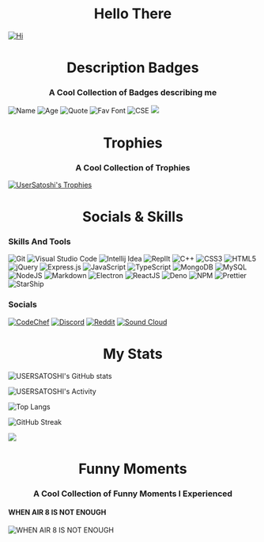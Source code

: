 <h1 align="center" color="#8700ff">Hello There 
</h1>
<!-- <img align="right" src="https://cdn.discordapp.com/attachments/734127839544344678/987300131109994506/ezgif.com-gif-maker_4.gif" width=300 height=500> -->

[![Hi](https://readme-typing-svg.herokuapp.com?font=Cascadia+Code&duration=3000&color=8700FF&background=F8FF0000&vCenter=true&multiline=true&width=500&height=200&lines=-%3E+Hi+I+am+UserSatoshi;-%3E+But+you+can+call+me+Ayaka;-%3E+I+am+21+years+old;-%3E+I+am+a+professional+code+uglifier+;-%3E+And+a+code+breaker;+++++++++++++++++++++;-%3E+Just+Exploring+multiple+things+here)](https://github.com/usersatoshi)

<h1 align="center" color="#8700ff">Description Badges
</h1>
<h3 align="center">A Cool Collection of Badges describing me</h3>

![Name](https://img.shields.io/badge/Name-USERSATOSHI-8700ff.svg)
![Age](https://img.shields.io/badge/Age-19-8700ff.svg)
![Quote](https://img.shields.io/badge/Quote-Welp_idk_what_to_do-8700ff.svg)
![Fav Font](https://img.shields.io/badge/Font-Cascadia_Code-8700ff.svg)
![CSE](https://img.shields.io/badge/Studying-CSE-8700ff.svg)
![](https://komarev.com/ghpvc/?username=USERSATOSHI&style=for-the-badge&label=PROFILE+VIEWS)

<h1 align="center" color="#8700ff">Trophies
</h1>
<h3 align="center">A Cool Collection of Trophies</h3>

[![UserSatoshi's Trophies](https://github-profile-trophy.vercel.app/?username=USERSATOSHI)](https://github.com/ryo-ma/github-profile-trophy)

<h1 align="center" color="#8700ff">Socials & Skills
</h1>

### Skills And Tools
![Git](https://img.shields.io/badge/git-%23F05033.svg?style=for-the-badge&logo=git&logoColor=white)
![Visual Studio Code](https://img.shields.io/badge/Visual%20Studio%20Code-0078d7.svg?style=for-the-badge&logo=visual-studio-code&logoColor=white)
![Intellij Idea](https://img.shields.io/badge/IntelliJ_IDEA-000000.svg?style=for-the-badge&logo=intellij-idea&logoColor=white)
![ReplIt](https://img.shields.io/badge/replit-667881?style=for-the-badge&logo=replit&logoColor=white)
![C++](https://img.shields.io/badge/c++-%2300599C.svg?style=for-the-badge&logo=c%2B%2B&logoColor=white)
	![CSS3](https://img.shields.io/badge/css3-%231572B6.svg?style=for-the-badge&logo=css3&logoColor=white)
  ![HTML5](https://img.shields.io/badge/html5-%23E34F26.svg?style=for-the-badge&logo=html5&logoColor=white)
  ![jQuery](https://img.shields.io/badge/jquery-%230769AD.svg?style=for-the-badge&logo=jquery&logoColor=white)
  ![Express.js](https://img.shields.io/badge/express.js-%23404d59.svg?style=for-the-badge&logo=express&logoColor=%2361DAF)
  	![JavaScript](https://img.shields.io/badge/javascript-%23323330.svg?style=for-the-badge&logo=javascript&logoColor=%23F7DF1E)
        ![TypeScript](https://img.shields.io/badge/typescript-%23007ACC.svg?style=for-the-badge&logo=typescript&logoColor=white)
        ![MongoDB](https://img.shields.io/badge/MongoDB-%234ea94b.svg?style=for-the-badge&logo=mongodb&logoColor=white)
	![MySQL](https://img.shields.io/badge/MySQL-005C84?style=for-the-badge&logo=mysql&logoColor=white)
![NodeJS](https://img.shields.io/badge/node.js-6DA55F?style=for-the-badge&logo=node.js&logoColor=white)
    ![Markdown](https://img.shields.io/badge/markdown-%23000000.svg?style=for-the-badge&logo=markdown&logoColor=white)
        ![Electron](https://img.shields.io/badge/electron-%23000000.svg?style=for-the-badge&logo=electron&logoColor=white)
	    ![ReactJS](https://img.shields.io/badge/react-%23000000.svg?style=for-the-badge&logo=reactjs&logoColor=white)
	        ![Deno](https://img.shields.io/badge/deno-%23000000.svg?style=for-the-badge&logo=deno&logoColor=white)
		![NPM](https://img.shields.io/badge/npm-CB3837?style=for-the-badge&logo=npm&logoColor=white)
		![Prettier](	https://img.shields.io/badge/prettier-1A2C34?style=for-the-badge&logo=prettier&logoColor=F7BA3E)
		![StarShip](	https://img.shields.io/badge/starship-DD0B78?style=for-the-badge&logo=starship&logoColor=white)
    
### Socials
[![CodeChef](https://img.shields.io/badge/CodeChef-%23964B00.svg?style=for-the-badge&logo=CodeChef&logoColor=white)](https://www.codechef.com/users/usersatoshi)
[![Discord](https://img.shields.io/badge/USERSATOSHI_8311-%237289DA.svg?style=for-the-badge&logo=discord&logoColor=white)](https://discord.com/users/715755977483223081)
[![Reddit](https://img.shields.io/badge/Reddit-FF4500?style=for-the-badge&logo=reddit&logoColor=white)](https://www.reddit.com/user/USERSATOSHI)
[![Sound Cloud](https://img.shields.io/badge/sound%20cloud-FF5500?style=for-the-badge&logo=soundcloud&logoColor=white)](https://soundcloud.com/us3r_sat0shi)
  
<h1 align="center" color="#8700ff">My Stats
</h1>

![USERSATOSHI's GitHub stats](https://github-readme-stats.vercel.app/api?username=usersatoshi&count_private=true&show_icons=true&theme=synthwave)

![USERSATOSHI's Activity](https://github-readme-activity-graph.cyclic.app/graph?username=USERSATOSHI&theme=react-dark)

![Top Langs](https://github-readme-stats.vercel.app/api/top-langs/?username=USERSATOSHI&langs_count=10&layout=compact)

![GitHub Streak](https://streak-stats.demolab.com/?user=USERSATOSHI&theme=dark&hide_border=true&mode=weekly&background=-45%2C000000%2C515151)

![](http://github-profile-summary-cards.vercel.app/api/cards/productive-time?username=USERSATOSHI&theme=vue&utcOffset=8)

<h1 align="center" color="#8700ff">Funny Moments
</h1>
<h3 align="center">A Cool Collection of Funny Moments I Experienced</h3>

#### WHEN AIR 8 IS NOT ENOUGH
![WHEN AIR 8 IS NOT ENOUGH](https://readme-typing-svg.herokuapp.com?font=Cascadia+Code&color=8700FF&center=true&vCenter=true&width=600&lines=*Before+class+10+CBSE+Exams*;Dad%3AHe+has+never+got+above+95%25+in+his+whole+life%2C+;so+why+would+he+get+it+now.;++++++++++++++++++++++++++++++++++++++++++;*gets+98.4%25+and+AIR+8*;Me%3A+see!+I+got+above+95%25;Mom%3A+and%3F+your+friend+got+AIR+3+(+99.4%25);Me%3A+But...+;*And+that+day+i+lost+one+friend*;++++++++++++++++++++++++++++++;*because+he+changed+schools*)
